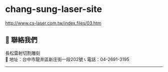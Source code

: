 # chang-sung-laser-site
http://www.cs-laser.com.tw/index.files/03.htm

## 🧾 聯絡我們

長松雷射切割雕刻  
📍 地址：台中市龍井區新庄街一段202號
📞 電話：04-2691-3195  

---
